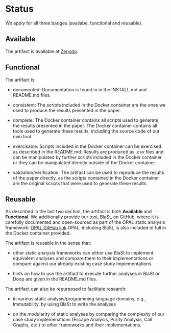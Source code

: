 # Status

We apply for all three badges (availabe, functional and reusable). 


## Available

The artifact is available at [Zenodo](https://doi.org/10.5281/zenodo.3872805).


## Functional

The artifact is:

* documented: Documentation is found in in the INSTALL.md and README.md files.

* consistent: The scripts included in the Docker container are the ones we used to produce the results presented in the paper.

* complete: The Docker container contains all scripts used to generate the results presented in the paper. The Docker container contains all tools used to generate these results, including the source code of our own tool.

* exercisable: Scripts included in the Docker container can be exercised as described in the README.md. Results are produced as .csv files and can be manipulated by further scripts included in the Docker container or they can be manipulated directly outside of the Docker container.

* valdiation/verification: The artifact can be used to reproduce the results of the paper directly, as the scripts contained in the Docker container are the original scripts that were used to generate these results.


## Reusable

As described in the last two section, the artifact is both __Available__ and __Functional__. We additionally provide our tool, BlaSt, on GitHub, where it is carefully documented and open-sourced as part of the OPAL static analysis framework: [OPAL GitHub link](https://github.com/stg-tud/opal) OPAL, including BlaSt, is also included in full in the Docker container provided.

The artifact is reusable in the sense that:

* other static analysis frameworks can either use BlaSt to implement equivalent analyses and compare them to their implementations or compare against our already existing case study implementations.

* hints on how to use the artifact to execute further analyses in BlaSt or Doop are given in the README.md files.

The artifact can also be repurposed to facilitate research: 

* in various static analysis/programming language domains, e.g., Immutability, by using BlaSt to write the analyses

* on the modularity of static analyses by comparing the complexity of our case study implemenations (Escape Analysis, Purity Analysis, Call Graphs, etc.) to other frameworks and their implementations.